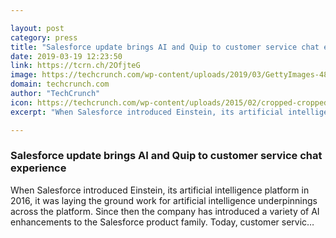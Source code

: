 ```yaml
---

layout: post
category: press
title: "Salesforce update brings AI and Quip to customer service chat experience"
date: 2019-03-19 12:23:50
link: https://tcrn.ch/2OfjteG
image: https://techcrunch.com/wp-content/uploads/2019/03/GettyImages-482136689.jpg?w=599
domain: techcrunch.com
author: "TechCrunch"
icon: https://techcrunch.com/wp-content/uploads/2015/02/cropped-cropped-favicon-gradient.png?w=180
excerpt: "When Salesforce introduced Einstein, its artificial intelligence platform in 2016, it was laying the ground work for artificial intelligence underpinnings across the platform. Since then the company has introduced a variety of AI enhancements to the Salesforce product family. Today, customer servic…"

---
```


### Salesforce update brings AI and Quip to customer service chat experience

When Salesforce introduced Einstein, its artificial intelligence platform in 2016, it was laying the ground work for artificial intelligence underpinnings across the platform. Since then the company has introduced a variety of AI enhancements to the Salesforce product family. Today, customer servic…